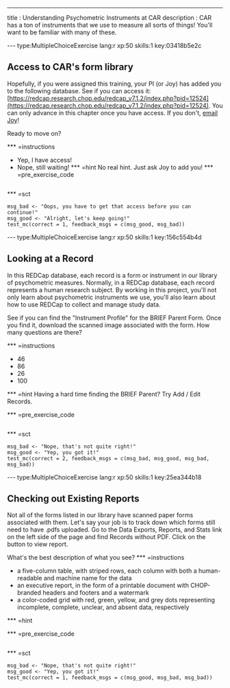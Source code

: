 ---
title       : Understanding Psychometric Instruments at CAR
description : CAR has a ton of instruments that we use to measure all sorts of things!  You'll want to be familiar with many of these.


--- type:MultipleChoiceExercise lang:r xp:50 skills:1 key:03418b5e2c
## Access to CAR's form library

Hopefully, if you were assigned this training, your PI (or Joy) has added you to the following database.  See if you can access it:
[https://redcap.research.chop.edu/redcap_v7.1.2/index.php?pid=12524](https://redcap.research.chop.edu/redcap_v7.1.2/index.php?pid=12524).  You can only advance in this chapter once you have access.  If you don't, [email Joy](mailto:paytonk@email.chop.edu)!

Ready to move on?

*** =instructions
- Yep, I have access!
- Nope, still waiting!
*** =hint
No real hint.  Just ask Joy to add you!
*** =pre_exercise_code
```{r}

```

*** =sct
```{r}
msg_bad <- "Oops, you have to get that access before you can continue!"
msg_good <- "Alright, let's keep going!"
test_mc(correct = 1, feedback_msgs = c(msg_good, msg_bad))
```



--- type:MultipleChoiceExercise lang:r xp:50 skills:1 key:156c554b4d
## Looking at a Record

In this REDCap database, each record is a form or instrument in our library of psychometric measures.  Normally, in a REDCap database, each record represents a human research subject.  By working in this project, you'll not only learn about psychometric instruments we use, you'll also learn about how to use REDCap to collect and manage study data.

See if you can find the "Instrument Profile" for the BRIEF Parent Form.  Once you find it, download the scanned image associated with the form.  How many questions are there?

*** =instructions
- 46
- 86
- 26
- 100

*** =hint
Having a hard time finding the BRIEF Parent? Try Add / Edit Records.  

*** =pre_exercise_code
```{r}

```

*** =sct
```{r}
msg_bad <- "Nope, that's not quite right!"
msg_good <- "Yep, you got it!"
test_mc(correct = 2, feedback_msgs = c(msg_bad, msg_good, msg_bad, msg_bad))
```



--- type:MultipleChoiceExercise lang:r xp:50 skills:1 key:25ea344b18
## Checking out Existing Reports

Not all of the forms listed in our library have scanned paper forms associated with them.  Let's say your job is to track down which forms still need to have .pdfs uploaded.  Go to the Data Exports, Reports, and Stats link on the left side of the page and find Records without PDF.  Click on the button to view report.

What's the best description of what you see?
*** =instructions
- a five-column table, with striped rows, each column with both a human-readable and machine name for the data
- an executive report, in the form of a printable document with CHOP-branded headers and footers and a watermark
- a color-coded grid with red, green, yellow, and grey dots representing incomplete, complete, unclear, and absent data, respectively

*** =hint

*** =pre_exercise_code
```{r}

```

*** =sct
```{r}
msg_bad <- "Nope, that's not quite right!"
msg_good <- "Yep, you got it!"
test_mc(correct = 1, feedback_msgs = c(msg_good, msg_bad, msg_bad))
```
